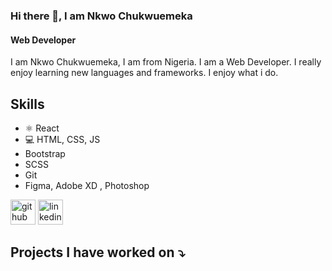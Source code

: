 ### Hi there 👋, I am Nkwo Chukwuemeka
#### Web Developer
I am Nkwo Chukwuemeka, I am from Nigeria. I am a Web Developer. I really enjoy learning new languages and frameworks. I enjoy what i do.

## Skills
* ⚛️ React
* 💻 HTML, CSS, JS
* Bootstrap
* SCSS
* Git
* Figma, Adobe XD , Photoshop

[<img src='https://cdn.jsdelivr.net/npm/simple-icons@3.0.1/icons/github.svg' alt='github' height='40'>](https://github.com/EmekaNkwo)  [<img src='https://cdn.jsdelivr.net/npm/simple-icons@3.0.1/icons/linkedin.svg' alt='linkedin' height='40'>](https://www.linkedin.com/in/chukwuemekankwo/)  

## Projects I have worked on ⤵️

